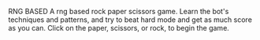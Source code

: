 RNG BASED
A rng based rock paper scissors game. Learn the bot's techniques and patterns, and try to beat hard mode and get as much score as you can.
Click on the paper, scissors, or rock, to begin the game.
